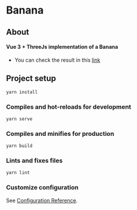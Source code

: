 # Banana

## About

#### Vue 3 + ThreeJs implementation of a Banana

- You can check the result in this [link](https://williamsebastiaoteixeira.github.io/banana/)

## Project setup
```
yarn install
```

### Compiles and hot-reloads for development
```
yarn serve
```

### Compiles and minifies for production
```
yarn build
```

### Lints and fixes files
```
yarn lint
```

### Customize configuration
See [Configuration Reference](https://cli.vuejs.org/config/).
